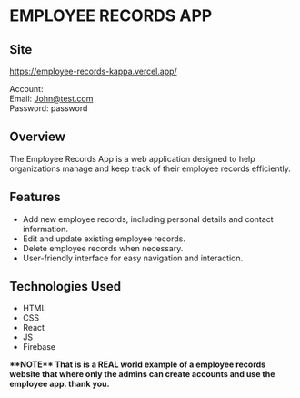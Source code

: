 # EMPLOYEE RECORDS APP

## Site
https://employee-records-kappa.vercel.app/

Account:
<br />
Email: John@test.com
<br />
Password: password

## Overview
The Employee Records App is a web application designed to help organizations manage and keep track of their employee records efficiently.

## Features
- Add new employee records, including personal details and contact information.
- Edit and update existing employee records.
- Delete employee records when necessary.
- User-friendly interface for easy navigation and interaction.

## Technologies Used
- HTML
- CSS
- React
- JS
- Firebase

<b>
  **NOTE** That is is a REAL world example of a employee records website that where only the admins can create accounts and use the employee app. thank you.
<b>
